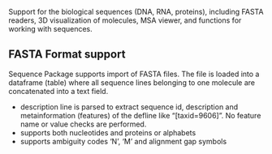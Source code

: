 Support for the biological sequences (DNA, RNA, proteins), including FASTA readers, 
3D visualization of molecules, MSA viewer, and functions for working with sequences.

## FASTA Format support

Sequence Package supports import of FASTA files. The file is loaded into a dataframe (table) where all sequence lines belonging to one molecule are concatenated into a text field.

- description line is parsed to extract sequence id, description and metainformation (features) of the defline like “[taxid=9606]”. 
  No feature name or value checks are performed.
- supports both nucleotides and proteins or alphabets
- supports ambiguity codes ‘N’, ‘M’ and alignment gap symbols

